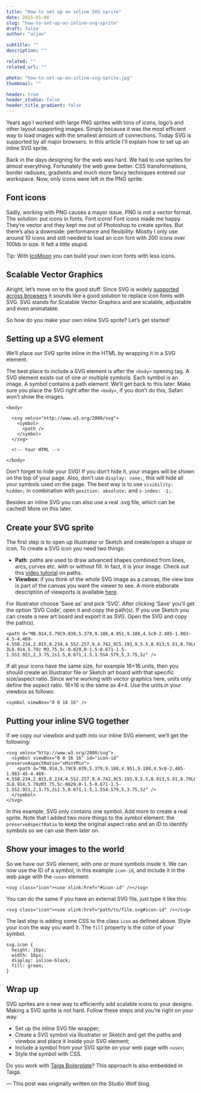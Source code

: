 ```yaml
---
title: "How to set up an inline SVG sprite"
date: 2015-01-08
slug: "how-to-set-up-an-inline-svg-sprite"
draft: false
author: "aljan"

subtitle: ""
description: ""

related: ""
related_url: ""

photo: "how-to-set-up-an-inline-svg-sprite.jpg"
thumbnail: ""

header: true
header_studio: false
header_title_gradient: false
---
```


Years ago I worked with large PNG sprites with tons of icons, logo’s and other layout supporting images. Simply because it was the most efficient way to load images with the smallest amount of connections. Today SVG is supported by all major browsers. In this article I'll explain how to set up an inline SVG sprite.

Back in the days designing for the web was hard. We had to use sprites for almost everything. Fortunately the web grew better. CSS transformations, border radiuses, gradients and much more fancy techniques entered our workspace. Now, only icons were left in the PNG sprite.

## Font icons

Sadly, working with PNG causes a mayor issue. PNG is not a vector format. The solution: put icons in fonts. Font icons! Font icons made me happy. They’re vector and they kept me out of Photoshop to create sprites. But there’s also a downside: performance and flexibility. Mostly I only use around 10 icons and still needed to load an icon font with 200 icons over 100kb in size. It felt a little stupid.

Tip: With [IcoMoon](https://icomoon.io/) you can build your own icon fonts with less icons.

## Scalable Vector Graphics

Alright, let’s move on to the good stuff. Since SVG is widely [supported across browsers](http://caniuse.com/#feat=svg) it sounds like a good solution to replace icon fonts with SVG. SVG stands for Scalable Vector Graphics and are scalable, adjustable and even animatable.

So how do you make your own inline SVG sprite? Let’s get started!

## Setting up a SVG element

We’ll place our SVG sprite inline in the HTML by wrapping it in a SVG element.

The best place to include a SVG element is after the `<body>` opening tag. A SVG element exists out of one or multiple symbols. Each symbol is an image. A symbol contains a path element. We’ll get back to this later. Make sure you place the SVG right after the `<body>`, if you don’t do this, Safari won’t show the images.

```
<body>

  <svg xmlns="http://www.w3.org/2000/svg">
    <symbol>
      <path />
    </symbol>
  </svg>

  <!-- Your HTML -->

</body>
```

Don’t forget to hide your SVG! If you don’t hide it, your images will be shown on the top of your page. Also, don’t use `display: none;`, this will hide all your symbols used on the page. The best way is to use `visibility: hidden;` in combination with `position: absolute;` and `z-index: -1;`.

Besides an inline SVG you can also use a real .svg file, which can be cached! More on this later.

## Create your SVG sprite

The first step is to open up Illustrator or Sketch and create/open a shape or icon. To create a SVG icon you need two things:

- **Path**: paths are used to draw advanced shapes combined from lines, arcs, curves etc. with or without fill. In fact, it is your image. Check out this [video tutorial](https://www.youtube.com/watch?v=k6TWzfLGAKo&amp;list=PLL8woMHwr36F2tCFnWTbVBQAGQ6nTcXOO) on paths.
- **Viewbox**: if you think of the whole SVG image as a canvas, the view box is part of the canvas you want the viewer to see. A more elaborate description of viewports is available [here](http://tutorials.jenkov.com/svg/svg-viewport-view-box.html).

For Illustrator choose ‘Save as’ and pick ‘SVG’. After clicking ‘Save’ you’ll get the option ‘SVG Code’, open it and copy the path(s). If you use Sketch you can create a new art board and export it as SVG. Open the SVG and copy the path(s).

```
<path d="M8.914,5.79C9.039,5.379,9.188,4.951,9.188,4.5c0-2.485-1.983-4.5-4.469-4.5S0.234,2.015,0.234,4.5S2.257,9,4.742,9C5.193,9,5.5,8.913,5.91,8.79L6,9v2h2v2h2v2h2.25l1,1H16v-3L8.914,5.79z M3.75,5c-0.829,0-1.5-0.671-1.5-1.5S2.921,2,3.75,2s1.5,0.671,1.5,1.5S4.579,5,3.75,5z" />
```

If all your icons have the same size, for example 16×16 units, then you should create an Illustrator file or Sketch art board with that specific size/aspect ratio. Since we’re working with vector graphics here, units only define the aspect ratio. 16×16 is the same as 4×4. Use the units in your viewbox as follows:

```
<symbol viewBox="0 0 16 16" />
```

## Putting your inline SVG together

If we copy our viewbox and path into our inline SVG element, we’ll get the following:

```
<svg xmlns="http://www.w3.org/2000/svg">
  <symbol viewBox="0 0 16 16" id="icon-id" preserveAspectRatio="xMinYMin">
    <path d="M8.914,5.79C9.039,5.379,9.188,4.951,9.188,4.5c0-2.485-1.983-45-4.469-4.5S0.234,2.015,0.234,4.5S2.257,9,4.742,9C5.193,9,5.5,8.913,5.91,8.79L6,9v2h2v2h2v2h2.25l1,1H16v-3L8.914,5.79zM3.75,5c-0829,0-1.5-0.671-1.5-1.5S2.921,2,3.75,2s1.5,0.671,1.5,1.5S4.579,5,3.75,5z" />
  </symbol>
</svg>
```

In this example, SVG only contains one symbol. Add more to create a real sprite. Note that I added two more things to the symbol element: the `preserveAspectRatio` to keep the original aspect ratio and an ID to identify symbols so we can use them later on.

## Show your images to the world

So we have our SVG element, with one or more symbols inside it. We can now use the ID of a symbol, in this example `icon-id`, and include it in the web page with the `<use>` element:

```
<svg class="icon"><use xlink:href="#icon-id" /></svg>
```

You can do the same if you have an external SVG file, just type it like this:

```
<svg class="icon"><use xlink:href="path/to/file.svg#icon-id" /></svg>
```

The last step is adding some CSS to the class `icon` as defined above. Style your icon the way you want it. The `fill` property is the color of your symbol.

```
svg.icon {
  height: 16px;
  width: 16px;
  display: inline-block;
  fill: green;
}
```

## Wrap up

SVG sprites are a new way to efficiently add scalable icons to your designs. Making a SVG sprite is not hard. Follow these steps and you’re right on your way:

- Set up the inline SVG file wrapper;
- Create a SVG symbol via Illustrator or Sketch and get the paths and viewbox and place it inside your SVG element;
- Include a symbol from your SVG sprite on your web page with `<use>`;
- Style the symbol with CSS.

Do you work with [Taiga Boilerplate](https://github.com/AljanScholtens/taiga-boilerplate)? This approach is also embedded in Taiga.

— This post was originally written on the Studio Wolf blog.